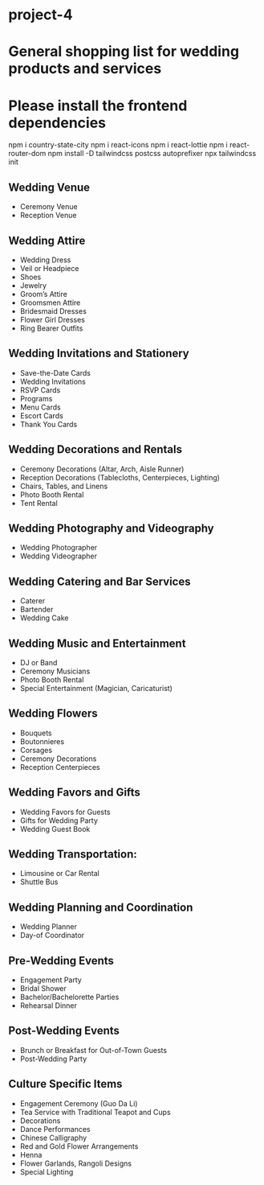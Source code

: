 # project-4

# General shopping list for wedding products and services

# Please install the frontend dependencies
npm i country-state-city 
npm i react-icons
npm i react-lottie
npm i react-router-dom
npm install -D tailwindcss postcss autoprefixer
npx tailwindcss init

## Wedding Venue
- Ceremony Venue
- Reception Venue

## Wedding Attire
- Wedding Dress
- Veil or Headpiece
- Shoes
- Jewelry
- Groom’s Attire
- Groomsmen Attire
- Bridesmaid Dresses
- Flower Girl Dresses
- Ring Bearer Outfits

## Wedding Invitations and Stationery
- Save-the-Date Cards
- Wedding Invitations
- RSVP Cards
- Programs
- Menu Cards
- Escort Cards
- Thank You Cards

## Wedding Decorations and Rentals
- Ceremony Decorations (Altar, Arch, Aisle Runner)
- Reception Decorations (Tablecloths, Centerpieces, Lighting)
- Chairs, Tables, and Linens
- Photo Booth Rental
- Tent Rental

## Wedding Photography and Videography
- Wedding Photographer
- Wedding Videographer

## Wedding Catering and Bar Services
- Caterer
- Bartender
- Wedding Cake

## Wedding Music and Entertainment
- DJ or Band
- Ceremony Musicians
- Photo Booth Rental
- Special Entertainment (Magician, Caricaturist)

## Wedding Flowers
- Bouquets
- Boutonnieres
- Corsages
- Ceremony Decorations
- Reception Centerpieces

## Wedding Favors and Gifts
- Wedding Favors for Guests
- Gifts for Wedding Party
- Wedding Guest Book

## Wedding Transportation:
- Limousine or Car Rental
- Shuttle Bus

## Wedding Planning and Coordination
- Wedding Planner
- Day-of Coordinator

## Pre-Wedding Events
- Engagement Party
- Bridal Shower
- Bachelor/Bachelorette Parties
- Rehearsal Dinner

## Post-Wedding Events
- Brunch or Breakfast for Out-of-Town Guests
- Post-Wedding Party

## Culture Specific Items
- Engagement Ceremony (Guo Da Li)
- Tea Service with Traditional Teapot and Cups
- Decorations
- Dance Performances
- Chinese Calligraphy
- Red and Gold Flower Arrangements
- Henna
- Flower Garlands, Rangoli Designs
- Special Lighting